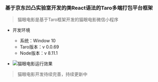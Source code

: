 ### 基于京东凹凸实验室开发的类React语法的Taro多端打包平台框架
> 猫眼电影是基于Taro框架开发的猫眼电影微信小程序

- 开发环境
    - 系统：Window 10
    - Taro版本：v 0.0.69
    - Node版本：v 8.11.1
    
- ![猫眼电影运行效果](https://github.com/Harhao/miniProgram/blob/master/demo1.gif?raw=true)

> 猫眼电影开发待续完善，持续更新中
